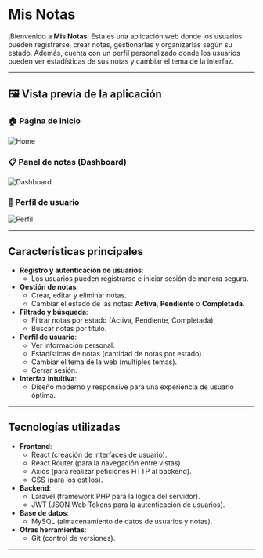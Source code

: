 # Mis Notas

¡Bienvenido a **Mis Notas**! Esta es una aplicación web donde los usuarios pueden registrarse, crear notas, gestionarlas y organizarlas según su estado. Además, cuenta con un perfil personalizado donde los usuarios pueden ver estadísticas de sus notas y cambiar el tema de la interfaz.

---

## 🖼 Vista previa de la aplicación

### 🏠 Página de inicio  
![Home](frontend_react/assets/home.avif)

### 📋 Panel de notas (Dashboard)  
![Dashboard](frontend_react/assets/dashboard.avif)

### 👤 Perfil de usuario  
![Perfil](frontend_react/assets/perfil.avif)

---

## Características principales

- **Registro y autenticación de usuarios**:
  - Los usuarios pueden registrarse e iniciar sesión de manera segura.
- **Gestión de notas**:
  - Crear, editar y eliminar notas.
  - Cambiar el estado de las notas: **Activa**, **Pendiente** o **Completada**.
- **Filtrado y búsqueda**:
  - Filtrar notas por estado (Activa, Pendiente, Completada).
  - Buscar notas por título.
- **Perfil de usuario**:
  - Ver información personal.
  - Estadísticas de notas (cantidad de notas por estado).
  - Cambiar el tema de la web (multiples temas).
  - Cerrar sesión.
- **Interfaz intuitiva**:
  - Diseño moderno y responsive para una experiencia de usuario óptima.

---

## Tecnologías utilizadas

- **Frontend**:
  - React (creación de interfaces de usuario).
  - React Router (para la navegación entre vistas).
  - Axios (para realizar peticiones HTTP al backend).
  - CSS (para los estilos).
- **Backend**:
  - Laravel (framework PHP para la lógica del servidor).
  - JWT (JSON Web Tokens para la autenticación de usuarios).
- **Base de datos**:
  - MySQL (almacenamiento de datos de usuarios y notas).
- **Otras herramientas**:
  - Git (control de versiones).

---
